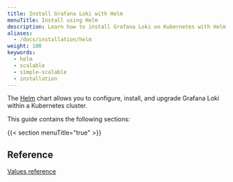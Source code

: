 ```yaml
---
title: Install Grafana Loki with Helm
menuTitle: Install using Helm
description: Learn how to install Grafana Loki on Kubernetes with Helm.
aliases:
  - /docs/installation/helm
weight: 100
keywords:
  - helm 
  - scalable
  - simple-scalable
  - installation
---
```


The [Helm](https://helm.sh/) chart allows you to configure, install, and upgrade Grafana Loki within a Kubernetes cluster.

This guide contains the following sections:

{{< section menuTitle="true" >}}

## Reference

[Values reference](reference)
